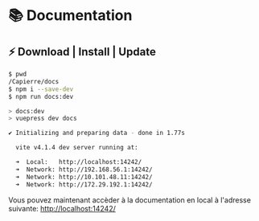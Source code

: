 # 📚 Documentation

## ⚡️ Download | Install | Update

```sh
$ pwd
/Capierre/docs
$ npm i --save-dev
$ npm run docs:dev

> docs:dev
> vuepress dev docs

✔ Initializing and preparing data - done in 1.77s

  vite v4.1.4 dev server running at:

  ➜  Local:   http://localhost:14242/
  ➜  Network: http://192.168.56.1:14242/
  ➜  Network: http://10.101.48.11:14242/
  ➜  Network: http://172.29.192.1:14242/

```

Vous pouvez maintenant accèder à la documentation en local à l'adresse suivante: [http://localhost:14242/](http://localhost:14242/)
